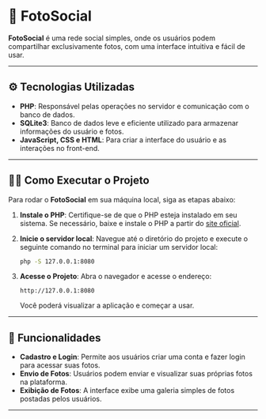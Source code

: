 # 📸 FotoSocial

**FotoSocial** é uma rede social simples, onde os usuários podem compartilhar exclusivamente fotos, com uma interface intuitiva e fácil de usar.

---

## ⚙️ Tecnologias Utilizadas

- **PHP**: Responsável pelas operações no servidor e comunicação com o banco de dados.
- **SQLite3**: Banco de dados leve e eficiente utilizado para armazenar informações do usuário e fotos.
- **JavaScript, CSS e HTML**: Para criar a interface do usuário e as interações no front-end.

---

## 🏃‍♂️ Como Executar o Projeto

Para rodar o **FotoSocial** em sua máquina local, siga as etapas abaixo:

1. **Instale o PHP**: Certifique-se de que o PHP esteja instalado em seu sistema. Se necessário, baixe e instale o PHP a partir do [site oficial](https://www.php.net/downloads).
   
2. **Inicie o servidor local**:
   Navegue até o diretório do projeto e execute o seguinte comando no terminal para iniciar um servidor local:

   ```bash
   php -S 127.0.0.1:8080
   ```

3. **Acesse o Projeto**:
   Abra o navegador e acesse o endereço:
   ```
   http://127.0.0.1:8080
   ```
   Você poderá visualizar a aplicação e começar a usar.

---

## 📄 Funcionalidades

- **Cadastro e Login**: Permite aos usuários criar uma conta e fazer login para acessar suas fotos.
- **Envio de Fotos**: Usuários podem enviar e visualizar suas próprias fotos na plataforma.
- **Exibição de Fotos**: A interface exibe uma galeria simples de fotos postadas pelos usuários.

---

